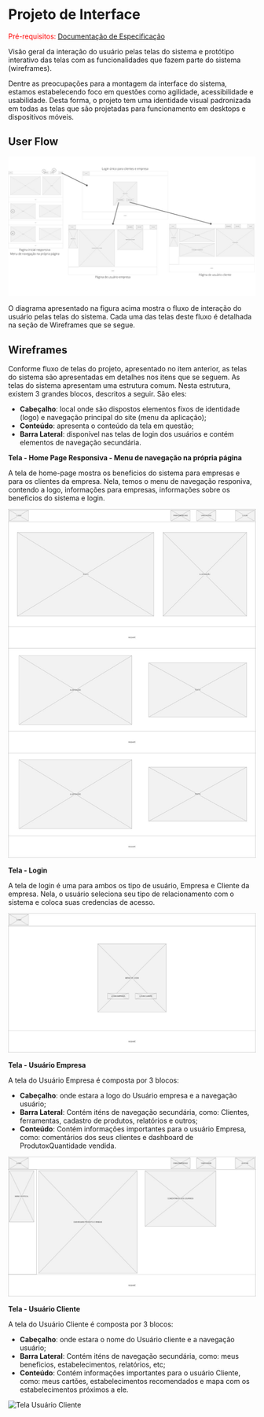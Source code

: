 
# Projeto de Interface

<span style="color:red">Pré-requisitos: <a href="2-Especificação do Projeto.md"> Documentação de Especificação</a></span>

Visão geral da interação do usuário pelas telas do sistema e protótipo interativo das telas com as funcionalidades que fazem parte do sistema (wireframes).

Dentre as preocupações para a montagem da interface do sistema, estamos estabelecendo foco em questões como agilidade, acessibilidade e usabilidade. Desta forma, o projeto tem uma identidade visual padronizada em todas as telas que são projetadas para funcionamento em desktops e dispositivos móveis.

## User Flow

![User Flow FideOn](img/userflow-fideon.jpeg)

O diagrama apresentado na figura acima mostra o fluxo de interação do usuário pelas telas do sistema. Cada uma das telas deste fluxo é detalhada na seção de Wireframes que se segue. 

## Wireframes

Conforme fluxo de telas do projeto, apresentado no item anterior, as telas do sistema são apresentadas em detalhes nos itens que se seguem. As telas do sistema apresentam uma estrutura comum. Nesta estrutura, existem 3 grandes blocos, descritos a seguir. São eles:
- **Cabeçalho**: local onde são dispostos elementos fixos de identidade (logo) e navegação principal do site (menu da aplicação);
- **Conteúdo**: apresenta o conteúdo da tela em questão;
- **Barra Lateral**: disponível nas telas de login dos usuários e contém elementos de navegação secundária.

**Tela - Home Page Responsiva - Menu de navegação na própria página**

A tela de home-page mostra os beneficios do sistema para empresas e para os clientes da empresa. Nela, temos o menu de navegação responiva, contendo a logo, informações para empresas, informações sobre os beneficios do sistema e login.

![Tela Home Page](img/tela-home-page.jpeg)

**Tela - Login**

A tela de login é uma para ambos os tipo de usuário, Empresa e Cliente da empresa. Nela, o usuário seleciona seu tipo de relacionamento com o sistema e coloca suas credencias de acesso.

![Tela Login](img/tela-login.jpeg)

**Tela - Usuário Empresa**

A tela do Usuário Empresa é composta por 3 blocos:
- **Cabeçalho**: onde estara a logo do Usuário empresa e a navegação usuário;
- **Barra Lateral**: Contém iténs de navegação secundária, como: Clientes, ferramentas, cadastro de produtos, relatórios e outros;
- **Conteúdo**: Contém informações importantes para o usuário Empresa, como: comentários dos seus clientes e dashboard de ProdutoxQuantidade vendida.

![Tela Usuário Empresa](img/tela-empresa.jpeg)

**Tela - Usuário Cliente**

A tela do Usuário Cliente é composta por 3 blocos:
- **Cabeçalho**: onde estara o nome do Usuário cliente e a navegação usuário;
- **Barra Lateral**: Contém iténs de navegação secundária, como: meus beneficios, estabelecimentos, relatórios, etc;
- **Conteúdo**: Contém informações importantes para o usuário Cliente, como: meus cartões, estabelecimentos recomendados e mapa com os estabelecimentos próximos a ele.

![Tela Usuário Cliente](img/tela-ciente.jpeg)

